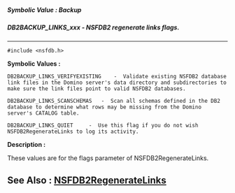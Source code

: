 ##### Symbolic Value : Backup
##### DB2BACKUP_LINKS_xxx - NSFDB2 regenerate links flags.
---
```
#include <nsfdb.h>
```

**Symbolic Values :**

	DB2BACKUP_LINKS_VERIFYEXISTING	  -  Validate existing NSFDB2 database link files in the Domino server's data directory and subdirectories to make sure the link files point to valid NSFDB2 databases.

	DB2BACKUP_LINKS_SCANSCHEMAS	  -  Scan all schemas defined in the DB2 database to determine what rows may be missing from the Domino server's CATALOG table.

	DB2BACKUP_LINKS_QUIET	  -  Use this flag if you do not wish NSFDB2RegenerateLinks to log its activity.


**Description :**

These values are for the flags parameter of NSFDB2RegenerateLinks.


**See Also :**
[NSFDB2RegenerateLinks](/domino-c-api-docs/reference/Func/NSFDB2RegenerateLinks)
---
